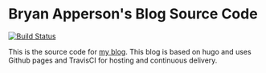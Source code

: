 # Bryan Apperson's Blog Source Code

[![Build Status](https://travis-ci.org/bryanapperson/blog.svg?branch=master)](https://travis-ci.org/bryanapperson/blog)

This is the source code for [my blog](https://bryanapperson.com). This blog is based on hugo and uses Github pages and TravisCI for hosting and continuous delivery.
